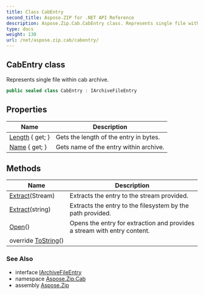 ```yaml
---
title: Class CabEntry
second_title: Aspose.ZIP for .NET API Reference
description: Aspose.Zip.Cab.CabEntry class. Represents single file within cab archive
type: docs
weight: 130
url: /net/aspose.zip.cab/cabentry/
---
```

## CabEntry class

Represents single file within cab archive.

```csharp
public sealed class CabEntry : IArchiveFileEntry
```

## Properties

| Name | Description |
| --- | --- |
| [Length](../../aspose.zip.cab/cabentry/length/) { get; } | Gets the length of the entry in bytes. |
| [Name](../../aspose.zip.cab/cabentry/name/) { get; } | Gets name of the entry within archive. |

## Methods

| Name | Description |
| --- | --- |
| [Extract](../../aspose.zip.cab/cabentry/extract/#extract_1)(Stream) | Extracts the entry to the stream provided. |
| [Extract](../../aspose.zip.cab/cabentry/extract/#extract)(string) | Extracts the entry to the filesystem by the path provided. |
| [Open](../../aspose.zip.cab/cabentry/open/)() | Opens the entry for extraction and provides a stream with entry content. |
| override [ToString](../../aspose.zip.cab/cabentry/tostring/)() |  |

### See Also

* interface [IArchiveFileEntry](../../aspose.zip/iarchivefileentry/)
* namespace [Aspose.Zip.Cab](../../aspose.zip.cab/)
* assembly [Aspose.Zip](../../)


